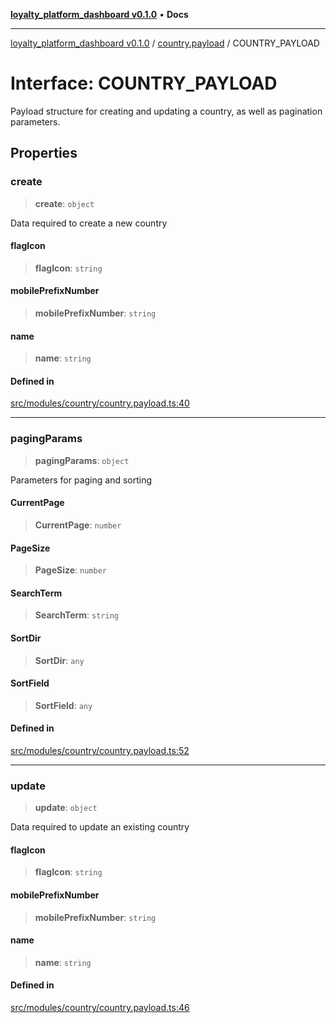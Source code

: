 [**loyalty_platform_dashboard v0.1.0**](../../README.md) • **Docs**

***

[loyalty_platform_dashboard v0.1.0](../../modules.md) / [country.payload](../README.md) / COUNTRY\_PAYLOAD

# Interface: COUNTRY\_PAYLOAD

Payload structure for creating and updating a country,
as well as pagination parameters.

## Properties

### create

> **create**: `object`

Data required to create a new country

#### flagIcon

> **flagIcon**: `string`

#### mobilePrefixNumber

> **mobilePrefixNumber**: `string`

#### name

> **name**: `string`

#### Defined in

[src/modules/country/country.payload.ts:40](https://github.com/InnoScript-Co-Ltd/loyalty_platform_admin_dashboard/blob/0790cd2783d47b8cc9a3a9d22a28b20c5aacf6ee/src/modules/country/country.payload.ts#L40)

***

### pagingParams

> **pagingParams**: `object`

Parameters for paging and sorting

#### CurrentPage

> **CurrentPage**: `number`

#### PageSize

> **PageSize**: `number`

#### SearchTerm

> **SearchTerm**: `string`

#### SortDir

> **SortDir**: `any`

#### SortField

> **SortField**: `any`

#### Defined in

[src/modules/country/country.payload.ts:52](https://github.com/InnoScript-Co-Ltd/loyalty_platform_admin_dashboard/blob/0790cd2783d47b8cc9a3a9d22a28b20c5aacf6ee/src/modules/country/country.payload.ts#L52)

***

### update

> **update**: `object`

Data required to update an existing country

#### flagIcon

> **flagIcon**: `string`

#### mobilePrefixNumber

> **mobilePrefixNumber**: `string`

#### name

> **name**: `string`

#### Defined in

[src/modules/country/country.payload.ts:46](https://github.com/InnoScript-Co-Ltd/loyalty_platform_admin_dashboard/blob/0790cd2783d47b8cc9a3a9d22a28b20c5aacf6ee/src/modules/country/country.payload.ts#L46)
